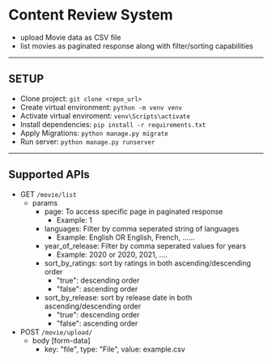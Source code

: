 # Content Review System
* upload Movie data as CSV file
* list movies as paginated response along with filter/sorting capabilities

---
## SETUP

* Clone project: `git clone <repo_url>`
* Create virtual environment: `python -m venv venv
`
* Activate virtual enviroment: `venv\Scripts\activate
`
* Install dependencies: `pip install -r requirements.txt
`
* Apply Migrations: `python manage.py migrate
`
* Run server: `python manage.py runserver
`
---
## Supported APIs
* GET `/movie/list`
  * params
    * page: To access specific page in paginated response
      * Example: 1
    * languages: Filter by comma seperated string of languages
      * Example: English OR English, French, ......
    * year_of_release: Filter by comma seperated values for years
      * Example: 2020 or 2020, 2021, ....
    * sort_by_ratings: sort by ratings in both ascending/descending order
      * "true": descending order
      * "false": ascending order
    * sort_by_release: sort by release date in both ascending/descending order
      * "true": descending order
      * "false": ascending order
* POST `/movie/upload/`
  * body [form-data]
    * key: "file", type: "File", value: example.csv
